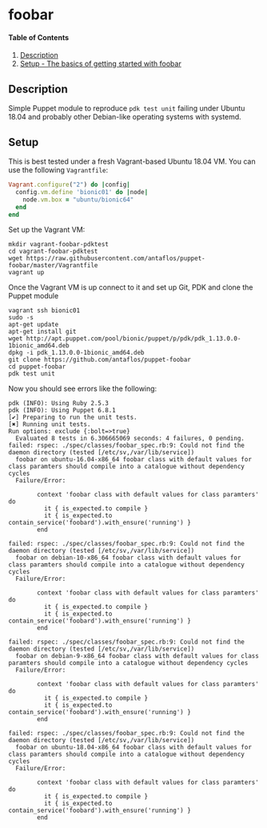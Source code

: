 # foobar

#### Table of Contents

1. [Description](#description)
2. [Setup - The basics of getting started with foobar](#setup)

## Description

Simple Puppet module to reproduce `pdk test unit` failing under Ubuntu 18.04
and probably other Debian-like operating systems with systemd.

## Setup

This is best tested under a fresh Vagrant-based Ubuntu 18.04 VM. You can use the following `Vagrantfile`:

```ruby
Vagrant.configure("2") do |config|
  config.vm.define 'bionic01' do |node|
    node.vm.box = "ubuntu/bionic64"
  end
end
```

Set up the Vagrant VM:

```
mkdir vagrant-foobar-pdktest
cd vagrant-foobar-pdktest
wget https://raw.githubusercontent.com/antaflos/puppet-foobar/master/Vagrantfile
vagrant up
```

Once the Vagrant VM is up connect to it and set up Git, PDK and clone the Puppet module

```
vagrant ssh bionic01
sudo -s
apt-get update
apt-get install git
wget http://apt.puppet.com/pool/bionic/puppet/p/pdk/pdk_1.13.0.0-1bionic_amd64.deb
dpkg -i pdk_1.13.0.0-1bionic_amd64.deb
git clone https://github.com/antaflos/puppet-foobar
cd puppet-foobar
pdk test unit
```

Now you should see errors like the following:

```
pdk (INFO): Using Ruby 2.5.3
pdk (INFO): Using Puppet 6.8.1
[✔] Preparing to run the unit tests.
[✖] Running unit tests.
Run options: exclude {:bolt=>true}
  Evaluated 8 tests in 6.306665069 seconds: 4 failures, 0 pending.
failed: rspec: ./spec/classes/foobar_spec.rb:9: Could not find the daemon directory (tested [/etc/sv,/var/lib/service])
  foobar on ubuntu-16.04-x86_64 foobar class with default values for class paramters should compile into a catalogue without dependency cycles
  Failure/Error:

        context 'foobar class with default values for class paramters' do
          it { is_expected.to compile }
          it { is_expected.to contain_service('foobard').with_ensure('running') }
        end

failed: rspec: ./spec/classes/foobar_spec.rb:9: Could not find the daemon directory (tested [/etc/sv,/var/lib/service])
  foobar on debian-10-x86_64 foobar class with default values for class paramters should compile into a catalogue without dependency cycles
  Failure/Error:

        context 'foobar class with default values for class paramters' do
          it { is_expected.to compile }
          it { is_expected.to contain_service('foobard').with_ensure('running') }
        end

failed: rspec: ./spec/classes/foobar_spec.rb:9: Could not find the daemon directory (tested [/etc/sv,/var/lib/service])
  foobar on debian-9-x86_64 foobar class with default values for class paramters should compile into a catalogue without dependency cycles
  Failure/Error:

        context 'foobar class with default values for class paramters' do
          it { is_expected.to compile }
          it { is_expected.to contain_service('foobard').with_ensure('running') }
        end

failed: rspec: ./spec/classes/foobar_spec.rb:9: Could not find the daemon directory (tested [/etc/sv,/var/lib/service])
  foobar on ubuntu-18.04-x86_64 foobar class with default values for class paramters should compile into a catalogue without dependency cycles
  Failure/Error:

        context 'foobar class with default values for class paramters' do
          it { is_expected.to compile }
          it { is_expected.to contain_service('foobard').with_ensure('running') }
        end
```
